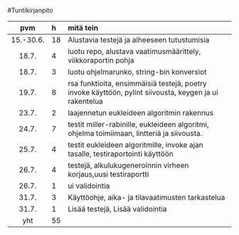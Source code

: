 #Tuntikirjanpito

|pvm | h | mitä tein |
|:--:|:--|:----|
|15.-30.6.|18| Alustavia testejä ja aiheeseen tutustumisia|
|18.7.|4| luotu repo, alustava vaatimusmäärittely, viikkoraportin pohja|
|18.7.|3| luotu ohjelmarunko, string-bin konversiot|
|19.7.|8| rsa funktioita, ensimmäisiä testejä, poetry invoke käyttöön, pylint siivousta, keygen ja ui rakentelua|
|23.7.|2| laajennetun eukleideen algoritmin rakennus|
|24.7.|7| testit miller-rabinille, eukleideen algoritmi, ohjelma toimiimaan, lintteriä ja siivousta.|
|25.7.|4| testit eukleideen algoritmille, invoke ajan tasalle, testiraportointi käyttöön|
|26.7.|4| testejä, alkulukugeneroinnin virheen korjaus,uusi testiraportti|
|26.7.|1| ui validointia|
|31.7.|3| Käyttöohje, aika- ja tilavaatimusten tarkastelua|
|31.7.|1| Lisää testejä, Lisää validointia|
|yht |55|
